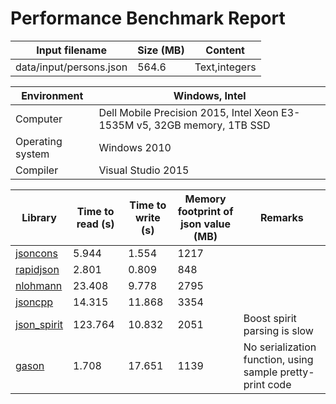 # Performance Benchmark Report

Input filename|Size (MB)|Content
---|---|---
data/input/persons.json|564.6|Text,integers

Environment|Windows, Intel
---|---
Computer|Dell Mobile Precision 2015, Intel Xeon E3-1535M v5, 32GB memory, 1TB SSD
Operating system|Windows 2010
Compiler|Visual Studio 2015

Library|Time to read (s)|Time to write (s)|Memory footprint of json value (MB)|Remarks
---|---|---|---|---
[jsoncons](https://github.com/danielaparker/jsoncons)|5.944|1.554|1217|
[rapidjson](https://github.com/miloyip/rapidjson)|2.801|0.809|848|
[nlohmann](https://github.com/nlohmann/json)|23.408|9.778|2795|
[jsoncpp](https://github.com/open-source-parsers/jsoncpp)|14.315|11.868|3354|
[json_spirit](http://www.codeproject.com/Articles/20027/JSON-Spirit-A-C-JSON-Parser-Generator-Implemented)|123.764|10.832|2051|Boost spirit parsing is slow
[gason](https://github.com/vivkin/gason)|1.708|17.651|1139|No serialization function, using sample pretty-print code
